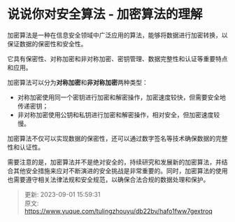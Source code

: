 # 说说你对安全算法 - 加密算法的理解

加密算法是一种在信息安全领域中广泛应用的算法，能够将数据进行加密转换，以保证数据的保密性和安全性。

它具有保密性、对称加密和非对称加密、密钥管理、数据完整性和认证等重要特点和应用。

加密算法可以分为**对称加密**和**非对称加密**两种类型：

+ 对称加密使用同一个密钥进行加密和解密操作，加密速度较快，但需要安全地传递密钥；
+ 非对称加密使用公钥和私钥进行加密和解密操作，相对安全，但加密速度较慢。

加密算法不仅可以实现数据的保密性，还可以通过数字签名等技术确保数据的完整性和认证性。

需要注意的是，加密算法并不是绝对安全的，持续研究和发展新的加密算法，并结合其他安全措施来应对不断演进的安全挑战是非常重要的。同时，加密算法的使用也需要遵守相关法律法规和安全规范，以确保合法合规的数据处理和保护。



> 更新: 2023-09-01 15:59:31  
> 原文: <https://www.yuque.com/tulingzhouyu/db22bv/hafo1fww7gextroq>